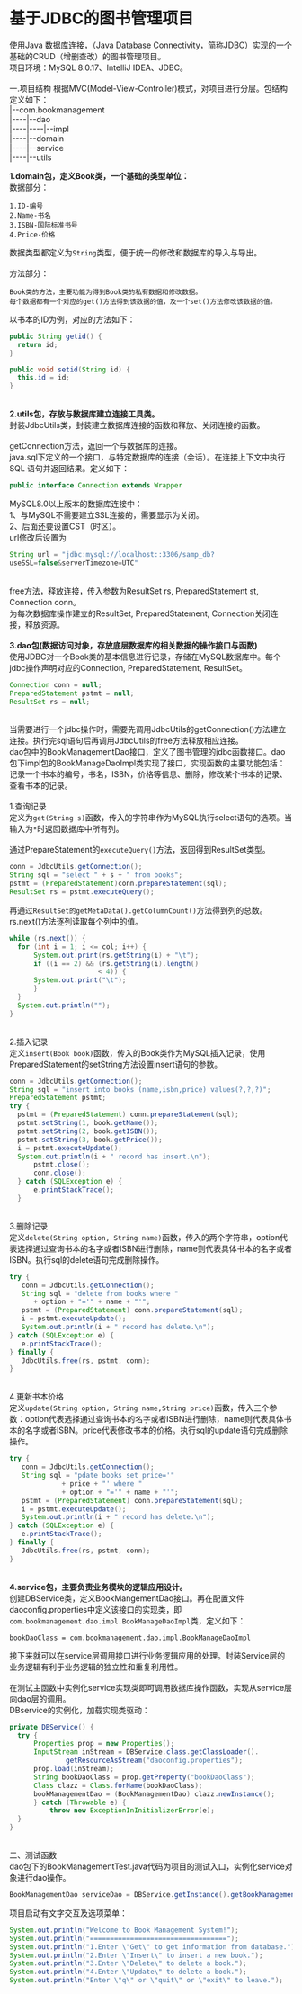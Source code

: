 #  基于JDBC的图书管理项目  
使用Java 数据库连接，（Java Database Connectivity，简称JDBC）实现的一个基础的CRUD（增删查改）的图书管理项目。  
项目环境：MySQL 8.0.17、IntelliJ IDEA、JDBC。  
<br>一.项目结构
根据MVC(Model-View-Controller)模式，对项目进行分层。包结构定义如下：  
|--com.bookmanagement  
|----|--dao  
|----|----|--impl  
|----|--domain  
|----|--service  
|----|--utils  

**1.domain包，定义Book类，一个基础的类型单位：**  
数据部分：  
  ```  
1.ID-编号  
2.Name-书名  
3.ISBN-国际标准书号  
4.Price-价格  
  ```  
数据类型都定义为`String`类型，便于统一的修改和数据库的导入与导出。  
<br>方法部分：  
  ```
Book类的方法，主要功能为得到Book类的私有数据和修改数据。  
每个数据都有一个对应的get()方法得到该数据的值，及一个set()方法修改该数据的值。  
  ```  
以书本的ID为例，对应的方法如下：  
  ```java
public String getid() {
    return id;
}

public void setid(String id) {
    this.id = id;
}
  ```  
**<br>2.utils包，存放与数据库建立连接工具类。**  
封装JdbcUtils类，封装建立数据库连接的函数和释放、关闭连接的函数。  
<br>getConnection方法，返回一个与数据库的连接。  
java.sql下定义的一个接口，与特定数据库的连接（会话）。在连接上下文中执行 SQL 语句并返回结果。定义如下：  
  ```java
public interface Connection extends Wrapper
  ```    
MySQL8.0以上版本的数据库连接中：  
1、与MySQL不需要建立SSL连接的，需要显示为关闭。  
2、后面还要设置CST（时区）。  
url修改后设置为
  ```java
String url = "jdbc:mysql://localhost::3306/samp_db?
useSSL=false&serverTimezone=UTC"
  ```  
<br>free方法，释放连接，传入参数为ResultSet rs, PreparedStatement st, Connection conn。  
为每次数据库操作建立的ResultSet, PreparedStatement, Connection关闭连接，释放资源。  
**<br>3.dao包(数据访问对象，存放底层数据库的相关数据的操作接口与函数)**  
使用JDBC对一个Book类的基本信息进行记录，存储在MySQL数据库中。每个jdbc操作声明对应的Connection, PreparedStatement, ResultSet。  
  ```java
Connection conn = null;
PreparedStatement pstmt = null;
ResultSet rs = null;
  ```  
<br>当需要进行一个jdbc操作时，需要先调用JdbcUtils的getConnection()方法建立连接。执行完sql语句后再调用JdbcUtils的free方法释放相应连接。    
dao包中的BookManagementDao接口，定义了图书管理的jdbc函数接口。dao包下impl包的BookManageDaoImpl类实现了接口，实现函数的主要功能包括：记录一个书本的编号，书名，ISBN，价格等信息、删除，修改某个书本的记录、查看书本的记录。    
<br>1.查询记录  
定义为`get(String s)`函数，传入的字符串作为MySQL执行select语句的选项。当输入为`*`时返回数据库中所有列。  
<br>通过PrepareStatement的`executeQuery()`方法，返回得到ResultSet类型。  
  ```java
conn = JdbcUtils.getConnection();
String sql = "select " + s + " from books";
pstmt = (PreparedStatement)conn.prepareStatement(sql);
ResultSet rs = pstmt.executeQuery();

  ```
再通过`ResultSet的getMetaData().getColumnCount()`方法得到列的总数。rs.next()方法逐列读取每个列中的值。  
  ```java
while (rs.next()) {
    for (int i = 1; i <= col; i++) {
        System.out.print(rs.getString(i) + "\t");
        if ((i == 2) && (rs.getString(i).length() 
                        < 4)) {
        System.out.print("\t");
        }
    }
    System.out.println("");
}
  ```
<br>2.插入记录  
定义`insert(Book book)`函数，传入的Book类作为MySQL插入记录，使用PreparedStatement的setString方法设置insert语句的参数。  
  ```java
conn = JdbcUtils.getConnection();
String sql = "insert into books (name,isbn,price) values(?,?,?)";
PreparedStatement pstmt;
try {
    pstmt = (PreparedStatement) conn.prepareStatement(sql);
    pstmt.setString(1, book.getName());
    pstmt.setString(2, book.getISBN());
    pstmt.setString(3, book.getPrice());
    i = pstmt.executeUpdate();
    System.out.println(i + " record has insert.\n");
        pstmt.close();
        conn.close();
    } catch (SQLException e) {
        e.printStackTrace();
    }
  ```  
<br>3.删除记录  
定义`delete(String option, String name)`函数，传入的两个字符串，option代表选择通过查询书本的名字或者ISBN进行删除，name则代表具体书本的名字或者ISBN。执行sql的delete语句完成删除操作。  
  ```java
try {
     conn = JdbcUtils.getConnection();
     String sql = "delete from books where " 
        + option + "='" + name + "'";
     pstmt = (PreparedStatement) conn.prepareStatement(sql);
     i = pstmt.executeUpdate();
     System.out.println(i + " record has delete.\n");
} catch (SQLException e) {
     e.printStackTrace();
} finally {
     JdbcUtils.free(rs, pstmt, conn);
}
  ```
<br>4.更新书本价格  
定义`update(String option, String name,String price)`函数，传入三个参数：option代表选择通过查询书本的名字或者ISBN进行删除，name则代表具体书本的名字或者ISBN。price代表修改书本的价格。执行sql的update语句完成删除操作。  
  ```java
try {
     conn = JdbcUtils.getConnection();
     String sql = "pdate books set price='"
               + price + "' where "
               + option + "='" + name + "'";
     pstmt = (PreparedStatement) conn.prepareStatement(sql);
     i = pstmt.executeUpdate();
     System.out.println(i + " record has delete.\n");
} catch (SQLException e) {
     e.printStackTrace();
} finally {
     JdbcUtils.free(rs, pstmt, conn);
}
  ```

**<br>4.service包，主要负责业务模块的逻辑应用设计。**  
创建DBService类，定义BookMangementDao接口。再在配置文件daoconfig.properties中定义该接口的实现类，即`com.bookmanagement.dao.impl.BookManageDaoImpl`类，定义如下：  
  ```
bookDaoClass = com.bookmanagement.dao.impl.BookManageDaoImpl
  ```
接下来就可以在service层调用接口进行业务逻辑应用的处理。封装Service层的业务逻辑有利于业务逻辑的独立性和重复利用性。  
<br>在测试主函数中实例化service实现类即可调用数据库操作函数，实现从service层向dao层的调用。  
DBservice的实例化，加载实现类驱动：  
  ```java
private DBService() {
    try {
        Properties prop = new Properties();
        InputStream inStream = DBService.class.getClassLoader().
                getResourceAsStream("daoconfig.properties");
        prop.load(inStream);
        String bookDaoClass = prop.getProperty("bookDaoClass");
        Class clazz = Class.forName(bookDaoClass);
        bookManagementDao = (BookManagementDao) clazz.newInstance();
        } catch (Throwable e) {
            throw new ExceptionInInitializerError(e);
    }
}
  ```
<br>二、测试函数  
dao包下的BookManagementTest.java代码为项目的测试入口，实例化service对象进行dao操作。  
  ```java
BookManagementDao serviceDao = DBService.getInstance().getBookManagementDao();
  ```
项目启动有文字交互及选项菜单：  
  ```java
System.out.println("Welcome to Book Management System!");
System.out.println("==================================");
System.out.println("1.Enter \"Get\" to get information from database.");
System.out.println("2.Enter \"Insert\" to insert a new book.");
System.out.println("3.Enter \"Delete\" to delete a book.");
System.out.println("4.Enter \"Update\" to delete a book.");
System.out.println("Enter \"q\" or \"quit\" or \"exit\" to leave.");
  ```
